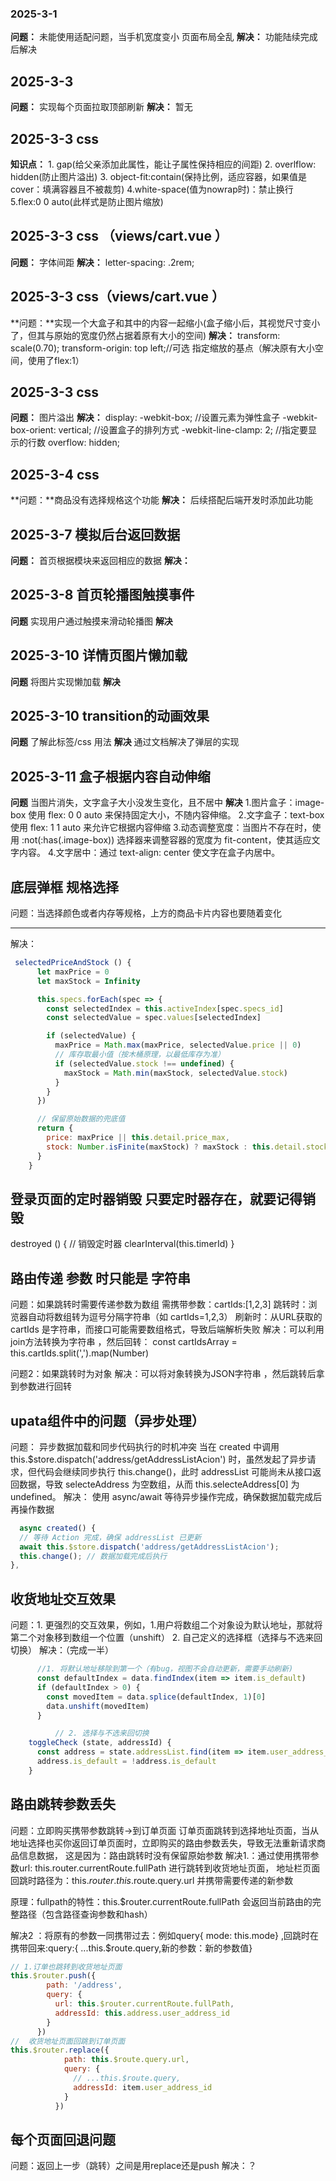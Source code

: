 <!-- 此处用来记录 遇到的坑 -->
### 2025-3-1
**问题：** 未能使用适配问题，当手机宽度变小 页面布局全乱
**解决：** 功能陆续完成后解决

## 2025-3-3
**问题：** 实现每个页面拉取顶部刷新
**解决：** 暂无


## 2025-3-3 css
**知识点：** 1. gap(给父亲添加此属性，能让子属性保持相应的间距) 2. overlflow: hidden(防止图片溢出) 3. object-fit:contain(保持比例，适应容器，如果值是cover：填满容器且不被裁剪) 4.white-space(值为nowrap时)：禁止换行
5.flex:0 0 auto(此样式是防止图片缩放)



## 2025-3-3 css （views/cart.vue ）
**问题：** 字体间距
**解决：** letter-spacing: .2rem;

## 2025-3-3 css（views/cart.vue ）
**问题：**实现一个大盒子和其中的内容一起缩小(盒子缩小后，其视觉尺寸变小了，但其与原始的宽度仍然占据着原有大小的空间)
**解决：** transform:  scale(0.70);  transform-origin: top left;//可选 指定缩放的基点（解决原有大小空间，使用了flex:1）

## 2025-3-3 css
**问题：** 图片溢出
**解决：** display: -webkit-box; //设置元素为弹性盒子
      -webkit-box-orient: vertical; //设置盒子的排列方式
      -webkit-line-clamp: 2; //指定要显示的行数
      overflow: hidden;

## 2025-3-4 css
**问题：**商品没有选择规格这个功能
**解决：** 后续搭配后端开发时添加此功能


## 2025-3-7 模拟后台返回数据
**问题：** 首页根据模块来返回相应的数据
**解决：**


## 2025-3-8 首页轮播图触摸事件
**问题** 实现用户通过触摸来滑动轮播图
**解决**

## 2025-3-10 详情页图片懒加载
**问题** 将图片实现懒加载
**解决**

##  2025-3-10 transition的动画效果
**问题**  了解此标签/css 用法
**解决**  通过文档解决了弹层的实现

## 2025-3-11 盒子根据内容自动伸缩
**问题** 当图片消失，文字盒子大小没发生变化，且不居中
**解决** 1.图片盒子：image-box 使用 flex: 0 0 auto 来保持固定大小，不随内容伸缩。
         2.文字盒子：text-box 使用 flex: 1 1 auto 来允许它根据内容伸缩
         3.动态调整宽度：当图片不存在时，使用 :not(:has(.image-box)) 选择器来调整容器的宽度为 fit-content，使其适应文字内容。
         4.文字居中：通过 text-align: center 使文字在盒子内居中。

## 底层弹框 规格选择
问题：当选择颜色或者内存等规格，上方的商品卡片内容也要随着变化


---

解决：
```javaScript
 selectedPriceAndStock () {
      let maxPrice = 0
      let maxStock = Infinity

      this.specs.forEach(spec => {
        const selectedIndex = this.activeIndex[spec.specs_id]
        const selectedValue = spec.values[selectedIndex]

        if (selectedValue) {
          maxPrice = Math.max(maxPrice, selectedValue.price || 0)
          // 库存取最小值（按木桶原理，以最低库存为准）
          if (selectedValue.stock !== undefined) {
            maxStock = Math.min(maxStock, selectedValue.stock)
          }
        }
      })

      // 保留原始数据的兜底值
      return {
        price: maxPrice || this.detail.price_max,
        stock: Number.isFinite(maxStock) ? maxStock : this.detail.stock
      }
    }

```


## 登录页面的定时器销毁  只要定时器存在，就要记得销毁
  destroyed () {
    // 销毁定时器
    clearInterval(this.timerId)
  }

## 路由传递 参数 时只能是 字符串
问题：如果跳转时需要传递参数为数组 
      需携带参数：cartIds:[1,2,3]
      跳转时​​：浏览器自动将数组转为逗号分隔字符串（如 cartIds=1,2,3）
​​      刷新时​​：从URL获取的 cartIds 是字符串，而接口可能需要数组格式，导致后端解析失败
解决：可以利用join方法转换为字符串 ，然后回转：  const cartIdsArray = this.cartIds.split(',').map(Number)

问题2：如果跳转时为对象
解决：可以将对象转换为JSON字符串 ，然后跳转后拿到参数进行回转


## upata组件中的问题（异步处理）
问题： ​​异步数据加载和同步代码执行的时机冲突
      当在 created 中调用 this.$store.dispatch('address/getAddressListAcion') 时，虽然发起了异步请求，但代码会继续同步执行 this.change()，此时 addressList 可能尚未从接口返回数据，导致 selecteAddress 为空数组，从而 this.selecteAddress[0] 为 undefined。
解决： ​​使用 async/await 等待异步操作完成​，确保数据加载完成后再操作数据

```javascript
  async created() {
  // 等待 Action 完成，确保 addressList 已更新
  await this.$store.dispatch('address/getAddressListAcion');
  this.change(); // 数据加载完成后执行
},

```

## 收货地址交互效果
问题：1. 更强烈的交互效果，例如，1.用户将数组二个对象设为默认地址，那就将第二个对象移到数组一个位置（unshift）
      2. 自己定义的选择框（选择与不选来回切换）
解决：（完成一半）
```Javascript
      //1. 将默认地址移除到第一个（有bug，视图不会自动更新，需要手动刷新)
      const defaultIndex = data.findIndex(item => item.is_default)
      if (defaultIndex > 0) {
        const movedItem = data.splice(defaultIndex, 1)[0]
        data.unshift(movedItem)
      }

          // 2. 选择与不选来回切换
    toggleCheck (state, addressId) {
      const address = state.addressList.find(item => item.user_address_id === addressId)
      address.is_default = !address.is_default
    }

```


## 路由跳转参数丢失
问题：立即购买携带参数跳转→到订单页面 订单页面跳转到选择地址页面，当从地址选择也买你返回订单页面时，立即购买的路由参数丢失，导致无法重新请求商品信息数据，
  这是因为：路由跳转时没有保留原始参数
解决1.：通过使用携带参数url: this.router.currentRoute.fullPath 进行跳转到收货地址页面，
      地址栏页面回跳时路径为：this.$router.this.$route.query.url 并携带需要传递的新参数

原理：fullpath的特性：this.$router.currentRoute.fullPath 会返回当前路由的完整路径（包含路径查询参数和hash）


解决2 ：将原有的参数一同携带过去：例如query{ mode: this.mode} ,回跳时在携带回来:query:{ ...this.$route.query,新的参数：新的参数值}

```javascript
// 1.订单也跳转到收货地址页面
this.$router.push({
        path: '/address',
        query: {
          url: this.$router.currentRoute.fullPath,
          addressId: this.address.user_address_id
        }
      })
//  收货地址页面回跳到订单页面
this.$router.replace({
            path: this.$route.query.url,
            query: {
              // ...this.$route.query,
              addressId: item.user_address_id
            }
          })

```


## 每个页面回退问题
问题：返回上一步（跳转）之间是用replace还是push
解决：？